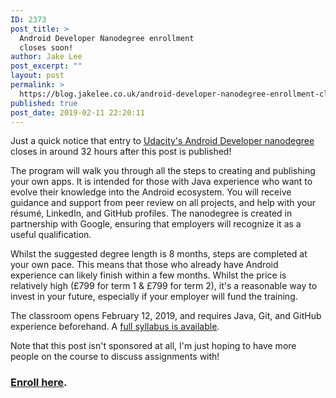 ```yaml
---
ID: 2373
post_title: >
  Android Developer Nanodegree enrollment
  closes soon!
author: Jake Lee
post_excerpt: ""
layout: post
permalink: >
  https://blog.jakelee.co.uk/android-developer-nanodegree-enrollment-closes-soon/
published: true
post_date: 2019-02-11 22:20:11
---
```

Just a quick notice that entry to <a href="https://eu.udacity.com/course/android-developer-nanodegree-by-google--nd801" target="_blank" rel="noopener">Udacity's Android Developer nanodegree</a> closes in around 32 hours after this post is published!

The program will walk you through all the steps to creating and publishing your own apps. It is intended for those with Java experience who want to evolve their knowledge into the Android ecosystem. You will receive guidance and support from peer review on all projects, and help with your résumé, LinkedIn, and GitHub profiles. The nanodegree is created in partnership with Google, ensuring that employers will recognize it as a useful qualification.

Whilst the suggested degree length is 8 months, steps are completed at your own pace. This means that those who already have Android experience can likely finish within a few months. Whilst the price is relatively high (£799 for term 1 &amp; £799 for term 2), it's a reasonable way to invest in your future, especially if your employer will fund the training.

The classroom opens February 12, 2019, and requires Java, Git, and GitHub experience beforehand. A <a href="https://s3-us-west-1.amazonaws.com/udacity-content/PDFs/Syllabus-AndroidDeveloperNanodegree.pdf" target="_blank" rel="noopener">full syllabus is available</a>.

Note that this post isn't sponsored at all, I'm just hoping to have more people on the course to discuss assignments with!
<h3><a href="https://eu.udacity.com/course/android-developer-nanodegree-by-google--nd801" target="_blank" rel="noopener"><strong>Enroll here</strong></a>.</h3>